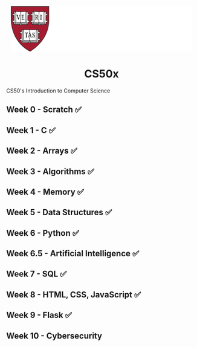 <div align="center">
<a><img height="120px" src="https://github.com/fesper-s/CS50/blob/main/assets/havard-logo.svg"></a>

# CS50x
</div>

CS50's Introduction to Computer Science


## Week 0 - Scratch ✅

## Week 1 - C ✅

## Week 2 - Arrays ✅

## Week 3 - Algorithms ✅

## Week 4 - Memory ✅

## Week 5 - Data Structures ✅

## Week 6 - Python ✅

## Week 6.5 - Artificial Intelligence ✅

## Week 7 - SQL ✅

## Week 8 - HTML, CSS, JavaScript ✅

## Week 9 - Flask ✅

## Week 10 - Cybersecurity 
